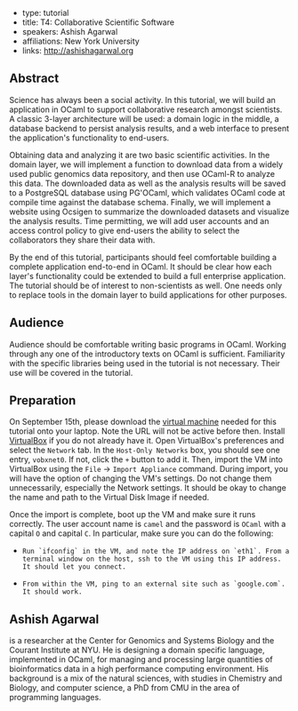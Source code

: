 - type: tutorial
- title: T4: Collaborative Scientific Software
- speakers: Ashish Agarwal
- affiliations: New York University
- links: http://ashishagarwal.org


## Abstract
Science has always been a social activity. In this tutorial, we will build
an application in OCaml to support collaborative research amongst
scientists. A classic 3-layer architecture will be used: a domain logic in
the middle, a database backend to persist analysis results, and a web
interface to present the application's functionality to end-users.

Obtaining data and analyzing it are two basic scientific
activities. In the domain layer, we will implement a function to
download data from a widely used public genomics data repository, and
then use OCaml-R to analyze this data. The downloaded data as well as
the analysis results will be saved to a PostgreSQL database using
PG'OCaml, which validates OCaml code at compile time against the
database schema. Finally, we will implement a website using Ocsigen to
summarize the downloaded datasets and visualize the analysis
results. Time permitting, we will add user accounts and an access
control policy to give end-users the ability to select the
collaborators they share their data with.

By the end of this tutorial, participants should feel comfortable building a
complete application end-to-end in OCaml. It should be clear how each
layer's functionality could be extended to build a full enterprise
application. The tutorial should be of interest to non-scientists as well.
One needs only to replace tools in the domain layer to build applications
for other purposes.

## Audience
Audience should be comfortable writing basic programs in OCaml. Working
through any one of the introductory texts on OCaml is sufficient.
Familiarity with the specific libraries being used in the tutorial is not
necessary. Their use will be covered in the tutorial.

## Preparation
On September 15th, please download the
[virtual machine](http://cims.nyu.edu/~agarwal/download/CUFP2011-T4.ova)
needed for this
tutorial onto your laptop. Note the URL will not be active before then.
Install
[VirtualBox](https://www.virtualbox.org)
if you do not already have it. Open VirtualBox's
preferences and select the `Network` tab. In the `Host-Only Networks` box, you
should see one entry, `vobxnet0`. If not, click the `+` button to add it. Then,
import the VM into VirtualBox using the `File` -\> `Import Appliance` command.
During import, you will have the option of changing the VM's settings. Do
not change them unnecessarily, especially the Network settings. It should be
okay to change the name and path to the Virtual Disk Image if needed.

Once the import is complete, boot up the VM and make sure it runs correctly.
The user account name is `camel` and the password is `OCaml` with a capital
`O` and capital `C`. In particular, make sure you can do the following:

+     Run `ifconfig` in the VM, and note the IP address on `eth1`. From a terminal window on the host, ssh to the VM using this IP address. It should let you connect.

+     From within the VM, ping to an external site such as `google.com`. It should work.


## Ashish Agarwal
is a researcher at the Center for Genomics and Systems
Biology and the Courant Institute at NYU. He is designing a domain specific
language, implemented in OCaml, for managing and processing large quantities
of bioinformatics data in a high performance computing environment. His
background is a mix of the natural sciences, with studies in Chemistry and
Biology, and computer science, a PhD from CMU in the area of programming
languages.
